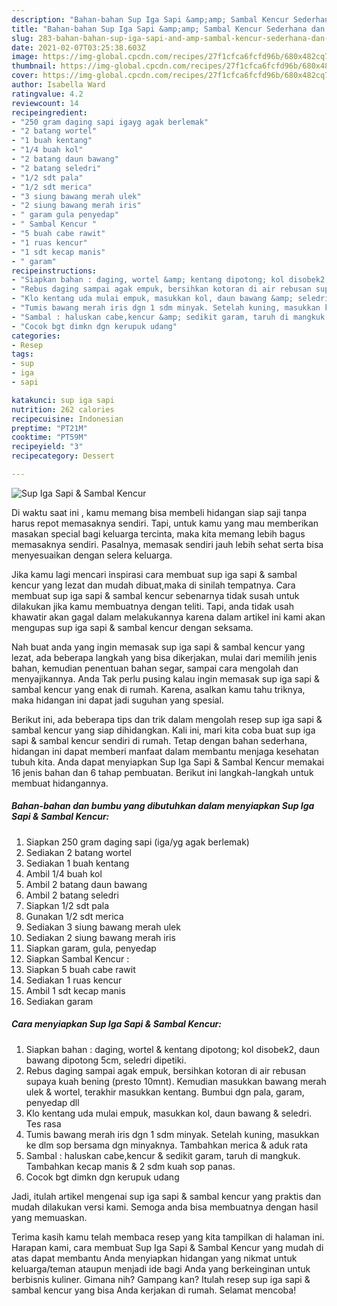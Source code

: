 ```yaml
---
description: "Bahan-bahan Sup Iga Sapi &amp;amp; Sambal Kencur Sederhana dan Mudah Dibuat"
title: "Bahan-bahan Sup Iga Sapi &amp;amp; Sambal Kencur Sederhana dan Mudah Dibuat"
slug: 283-bahan-bahan-sup-iga-sapi-and-amp-sambal-kencur-sederhana-dan-mudah-dibuat
date: 2021-02-07T03:25:38.603Z
image: https://img-global.cpcdn.com/recipes/27f1cfca6fcfd96b/680x482cq70/sup-iga-sapi-sambal-kencur-foto-resep-utama.jpg
thumbnail: https://img-global.cpcdn.com/recipes/27f1cfca6fcfd96b/680x482cq70/sup-iga-sapi-sambal-kencur-foto-resep-utama.jpg
cover: https://img-global.cpcdn.com/recipes/27f1cfca6fcfd96b/680x482cq70/sup-iga-sapi-sambal-kencur-foto-resep-utama.jpg
author: Isabella Ward
ratingvalue: 4.2
reviewcount: 14
recipeingredient:
- "250 gram daging sapi igayg agak berlemak"
- "2 batang wortel"
- "1 buah kentang"
- "1/4 buah kol"
- "2 batang daun bawang"
- "2 batang seledri"
- "1/2 sdt pala"
- "1/2 sdt merica"
- "3 siung bawang merah ulek"
- "2 siung bawang merah iris"
- " garam gula penyedap"
- " Sambal Kencur "
- "5 buah cabe rawit"
- "1 ruas kencur"
- "1 sdt kecap manis"
- " garam"
recipeinstructions:
- "Siapkan bahan : daging, wortel &amp; kentang dipotong; kol disobek2, daun bawang dipotong 5cm, seledri dipetiki."
- "Rebus daging sampai agak empuk, bersihkan kotoran di air rebusan supaya kuah bening (presto 10mnt). Kemudian masukkan bawang merah ulek &amp; wortel, terakhir masukkan kentang. Bumbui dgn pala, garam, penyedap dll"
- "Klo kentang uda mulai empuk, masukkan kol, daun bawang &amp; seledri. Tes rasa"
- "Tumis bawang merah iris dgn 1 sdm minyak. Setelah kuning, masukkan ke dlm sop bersama dgn minyaknya. Tambahkan merica &amp; aduk rata"
- "Sambal : haluskan cabe,kencur &amp; sedikit garam, taruh di mangkuk. Tambahkan kecap manis &amp; 2 sdm kuah sop panas."
- "Cocok bgt dimkn dgn kerupuk udang"
categories:
- Resep
tags:
- sup
- iga
- sapi

katakunci: sup iga sapi 
nutrition: 262 calories
recipecuisine: Indonesian
preptime: "PT21M"
cooktime: "PT59M"
recipeyield: "3"
recipecategory: Dessert

---
```



![Sup Iga Sapi &amp; Sambal Kencur](https://img-global.cpcdn.com/recipes/27f1cfca6fcfd96b/680x482cq70/sup-iga-sapi-sambal-kencur-foto-resep-utama.jpg)

Di waktu  saat ini , kamu memang bisa membeli hidangan siap saji tanpa harus repot memasaknya sendiri. Tapi, untuk kamu yang mau memberikan masakan special bagi keluarga tercinta, maka kita memang lebih bagus memasaknya sendiri. Pasalnya, memasak sendiri jauh lebih sehat serta bisa menyesuaikan dengan selera keluarga.

Jika kamu lagi mencari inspirasi cara membuat sup iga sapi &amp; sambal kencur yang lezat dan mudah dibuat,maka di sinilah tempatnya. Cara membuat sup iga sapi &amp; sambal kencur  sebenarnya tidak susah untuk dilakukan jika kamu membuatnya dengan teliti. Tapi, anda tidak usah khawatir akan gagal dalam melakukannya 
karena dalam artikel ini kami akan mengupas sup iga sapi &amp; sambal kencur dengan seksama.  



Nah buat anda yang ingin memasak sup iga sapi &amp; sambal kencur yang lezat, ada beberapa langkah yang bisa dikerjakan, mulai dari memilih jenis bahan, kemudian penentuan bahan segar, sampai cara mengolah dan menyajikannya. Anda Tak perlu pusing kalau ingin memasak sup iga sapi &amp; sambal kencur yang enak di rumah. Karena, asalkan kamu  tahu triknya, maka hidangan ini dapat jadi suguhan yang spesial.

Berikut ini, ada beberapa tips dan trik dalam mengolah resep sup iga sapi &amp; sambal kencur yang siap dihidangkan. Kali ini, mari kita coba buat sup iga sapi &amp; sambal kencur sendiri di rumah. Tetap dengan bahan sederhana, hidangan ini dapat memberi manfaat dalam membantu menjaga kesehatan tubuh kita. Anda dapat menyiapkan Sup Iga Sapi &amp; Sambal Kencur memakai 16 jenis bahan dan 6 tahap pembuatan. Berikut ini langkah-langkah untuk membuat hidangannya.

<!--inarticleads1-->

##### Bahan-bahan dan bumbu yang dibutuhkan dalam menyiapkan Sup Iga Sapi &amp; Sambal Kencur:

1. Siapkan 250 gram daging sapi (iga/yg agak berlemak)
1. Sediakan 2 batang wortel
1. Sediakan 1 buah kentang
1. Ambil 1/4 buah kol
1. Ambil 2 batang daun bawang
1. Ambil 2 batang seledri
1. Siapkan 1/2 sdt pala
1. Gunakan 1/2 sdt merica
1. Sediakan 3 siung bawang merah ulek
1. Sediakan 2 siung bawang merah iris
1. Siapkan  garam, gula, penyedap
1. Siapkan  Sambal Kencur :
1. Siapkan 5 buah cabe rawit
1. Sediakan 1 ruas kencur
1. Ambil 1 sdt kecap manis
1. Sediakan  garam




<!--inarticleads2-->

##### Cara menyiapkan Sup Iga Sapi &amp; Sambal Kencur:

1. Siapkan bahan : daging, wortel &amp; kentang dipotong; kol disobek2, daun bawang dipotong 5cm, seledri dipetiki.
1. Rebus daging sampai agak empuk, bersihkan kotoran di air rebusan supaya kuah bening (presto 10mnt). Kemudian masukkan bawang merah ulek &amp; wortel, terakhir masukkan kentang. Bumbui dgn pala, garam, penyedap dll
1. Klo kentang uda mulai empuk, masukkan kol, daun bawang &amp; seledri. Tes rasa
1. Tumis bawang merah iris dgn 1 sdm minyak. Setelah kuning, masukkan ke dlm sop bersama dgn minyaknya. Tambahkan merica &amp; aduk rata
1. Sambal : haluskan cabe,kencur &amp; sedikit garam, taruh di mangkuk. Tambahkan kecap manis &amp; 2 sdm kuah sop panas.
1. Cocok bgt dimkn dgn kerupuk udang




Jadi, itulah artikel mengenai  sup iga sapi &amp; sambal kencur  yang praktis dan mudah dilakukan versi kami. Semoga anda bisa membuatnya dengan hasil yang memuaskan. 

Terima kasih kamu telah membaca resep yang kita tampilkan di halaman ini. Harapan kami, cara membuat  Sup Iga Sapi &amp; Sambal Kencur yang mudah di atas dapat membantu Anda menyiapkan hidangan yang nikmat untuk keluarga/teman ataupun menjadi ide bagi Anda yang berkeinginan untuk berbisnis kuliner. Gimana nih? Gampang kan? Itulah resep sup iga sapi &amp; sambal kencur yang bisa Anda kerjakan di rumah. Selamat mencoba!

